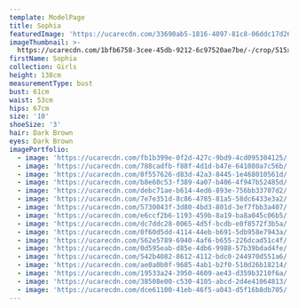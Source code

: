 ```yaml
---
template: ModelPage
title: Sophia
featuredImage: 'https://ucarecdn.com/33690ab5-1816-4097-81c8-06ddc17d26bd/'
imageThumbnail: >-
  https://ucarecdn.com/1bfb6758-3cee-45db-9212-6c97520ae7be/-/crop/515x640/294,131/-/preview/
firstName: Sophia
collection: Girls
height: 138cm
measurementType: bust
bust: 61cm
waist: 53cm
hips: 67cm
size: '10'
shoeSize: '3'
hair: Dark Brown
eyes: Dark Brown
imagePortfolio:
  - image: 'https://ucarecdn.com/fb1b399e-0f2d-427c-9bd9-4cd095304125/'
  - image: 'https://ucarecdn.com/788cadfb-f88f-4d1d-b47e-641080a7c56b/'
  - image: 'https://ucarecdn.com/0f557626-d83d-42a3-8445-1e468010561d/'
  - image: 'https://ucarecdn.com/b8e60c53-f389-4a07-b406-4f947b52485d/'
  - image: 'https://ucarecdn.com/debc71ae-b614-4ed6-893e-756bb33707d2/'
  - image: 'https://ucarecdn.com/7e7e351d-8c86-4785-81a5-58dc6433e3a2/'
  - image: 'https://ucarecdn.com/5730043f-3d80-4bd3-801d-3ef7fbb3a407/'
  - image: 'https://ucarecdn.com/e6ccf2b6-1193-459b-8a19-ba8a045c06b5/'
  - image: 'https://ucarecdn.com/dc7ddc28-0065-4d5f-bcdb-e0f8572f3b5a/'
  - image: 'https://ucarecdn.com/0f60d5dd-4114-44eb-b691-5db958e7943a/'
  - image: 'https://ucarecdn.com/562e5789-6940-4af6-b655-226dcad51c4f/'
  - image: 'https://ucarecdn.com/0d595eab-d85e-4db6-9988-57b39bdad4fe/'
  - image: 'https://ucarecdn.com/542b4082-8612-4112-bdc0-244970d551a6/'
  - image: 'https://ucarecdn.com/ae0a0b0f-9685-4ab1-b2f0-510d26b18214/'
  - image: 'https://ucarecdn.com/19533a24-3950-4609-ae43-d359b3210f6a/'
  - image: 'https://ucarecdn.com/38508e00-c530-4105-abcd-2d4e41064813/'
  - image: 'https://ucarecdn.com/dce61100-41eb-46f5-a043-d5f16b8db705/'
---
```



